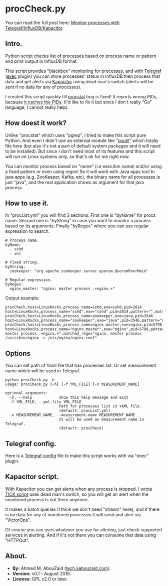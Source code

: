 procCheck.py
============

You can read the full post here: [Monitor processes with Telegraf/InfluxDB/Kapacitor](http://tech.aabouzaid.com/2016/08/monitoring-processes-with-telegraf-influxdb-kapacitor-python.html).

Intro.
------
Python script checks list of processes based on process name or pattern and print output in InfluxDB format.

This script provides "blackbox" monitoring for processes, and with [Telegraf](https://github.com/influxdata/telegraf) ([exec](https://github.com/influxdata/telegraf/tree/master/plugins/inputs/exec) plugin) you can store processes' status in InfluxDB then process that data and get alerts via [Kapacitor](https://github.com/influxdata/kapacitor) using dead man's switch (alerts will be sent if no data for any of processes).

I created this script quickly till [procstat](https://github.com/influxdata/telegraf/tree/master/plugins/inputs/procstat) bug is fixed! It reports wrong PIDs, because [it caches the PIDs](https://github.com/influxdata/telegraf/issues/1636). (I'd like to fix it but since I don't really "Go" language, I cannot really help).


How doest it work?
------------------
Unlike "procstat" which uses "pgrep", I tried to make this script pure Python. And even I didn't use an external module like "[psutil](https://pypi.python.org/pypi/psutil)" which totally fits here (but also it's not a part of default system packages and it will need to be installed). But since I don't need most of its features and this script will run on Linux systems only, so that's ok for me right now.

You can monitor process based on "name" (i.e exec/bin name) and/or using a fixed pattern or even using regex! So it will work with Java apps too! In java apps (e.g. ZooKeeper, Kafka, etc), the binary name for all processes is just "java", and the real application shows as argument for that java process.


How to use it.
--------------
In "procList.yml" you will find 3 sections. First one is "byName" for procs name. Second one is "byString" in case you want to monitor a process based on its arguments. Finally "byRegex" where you can use regular expression to search.

```
# Process name.
byName:
  - sshd
  - vnc

# Fixed string.
byString:
  zookeeper: "org.apache.zookeeper.server.quorum.QuorumPeerMain"

# Regular expression.
byRegex:
  nginx_master: "nginx: master process .+nginx.+"
```

Output example:

```
procCheck,host=LinuxRocks,process_name=sshd,exe=sshd,pid=2814 host=LinuxRocks,process_name="sshd",exe="sshd",pid=2814,pattern="",matched_regex""
procCheck,host=LinuxRocks,process_name=zookeeper,exe=java,pid=3546 host=LinuxRocks,process_name="zookeeper",exe="java",pid=3546,pattern="org.apache.zookeeper.server.quorum.QuorumPeerMain",matched_regex""
procCheck,host=LinuxRocks,process_name=nginx_master,exe=nginx,pid=5798 host=LinuxRocks,process_name="nginx_master",exe="nginx",pid=5798,pattern="nginx: master process .+nginx.+",matched_regex"nginx: master process /usr/sbin/nginx -c /etc/nginx/nginx.conf"
```


Options
-------
You can set path of Yaml file that has processes list. Or set measurement name which will be used in Telegraf.

```
python procCheck.py -h
usage: procCheck.py [-h] [-f YML_FILE] [-n MEASUREMENT_NAME]

optional arguments:
  -h, --help            show this help message and exit
  -f YML_FILE, --yml-file YML_FILE
                        Path for processes list in YAML file.
                        (default: procList.yml)
  -n MEASUREMENT_NAME, --measurement-name MEASUREMENT_NAME
                        It will be used as measurement name in Telegraf.
                        (default: procCheck)
```


Telegraf config.
----------------
Here is a [Telegraf config](influxdb/telegraf_proccheck.conf) file to make this script works with via "exec" plugin.


Kapacitor script.
-----------------
With Kapacitor you can get alerts when any process is stopped. I wrote [TICK script](influxdb/kapacitor_proccheck.tick) uses dead man's switch, so you will get an alert when the monitored process is not there anymore.

It makes a batch queries (I think we don't need "stream" here), and if there is no data for any of monitored processes it will send and alert via "VictorOps".

Of course you can uses whatever you use for altering, just check supported services in alerting. And if it's not there you can consume that data using "HTTPOut".

About.
------
* **By:** Ahmed M. AbouZaid ([tech.aabouzaid.com](http://tech.aabouzaid.com/)).
* **Version:** v0.1 - August 2016.
* **License:**  GPL v2.0 or later.
